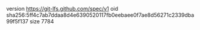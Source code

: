 version https://git-lfs.github.com/spec/v1
oid sha256:5ff4c7ab7ddaa8d4e6390520117fb0eebaee0f7ae8d56271c2339dba99f5f137
size 7784
